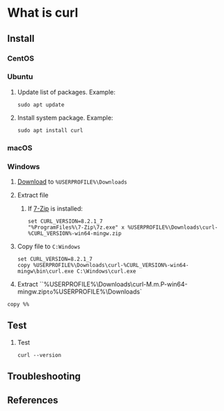 # What is curl

## Install

### CentOS

### Ubuntu

1. Update list of packages.
   Example:

    ```console
    sudo apt update
    ```

1. Install system package.
   Example:

    ```console
    sudo apt install curl
    ```

### macOS

### Windows

1. [Download](https://curl.se/windows/) to `%USERPROFILE%\Downloads`
1. Extract file
   1. If [7-Zip](./7-zip.md) is installed:

       ```console
       set CURL_VERSION=8.2.1_7
       "%ProgramFiles%\7-Zip\7z.exe" x %USERPROFILE%\Downloads\curl-%CURL_VERSION%-win64-mingw.zip
       ```

1. Copy file to `C:Windows`

    ```console
    set CURL_VERSION=8.2.1_7
    copy %USERPROFILE%\Downloads\curl-%CURL_VERSION%-win64-mingw\bin\curl.exe C:\Windows\curl.exe

    ```

1. Extract ``%USERPROFILE%\Downloads\curl-M.m.P-win64-mingw.zip` to `%USERPROFILE%\Downloads`

```consol
copy %%
```

## Test

1. Test

    ```console
    curl --version
    ```

## Troubleshooting

## References
